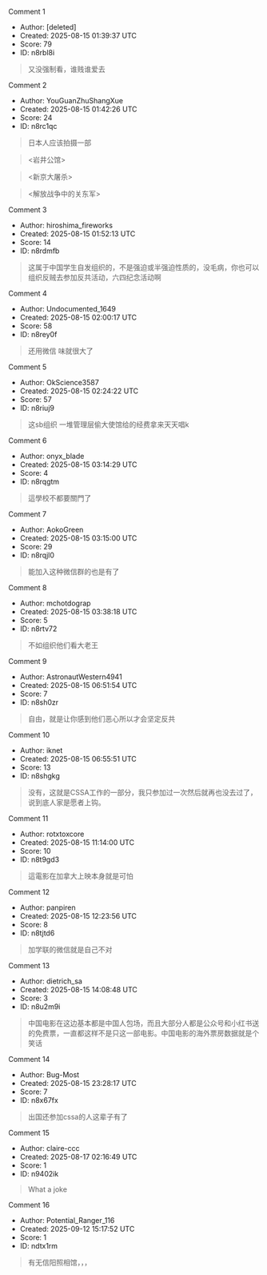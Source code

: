 Comment 1

- Author: [deleted]
- Created: 2025-08-15 01:39:37 UTC
- Score: 79
- ID: n8rbl8i

> 又没强制看，谁贱谁爱去

Comment 2

- Author: YouGuanZhuShangXue
- Created: 2025-08-15 01:42:26 UTC
- Score: 24
- ID: n8rc1qc

> 日本人应该拍摄一部

> <岩井公馆>

> <新京大屠杀>

> <解放战争中的关东军>

Comment 3

- Author: hiroshima_fireworks
- Created: 2025-08-15 01:52:13 UTC
- Score: 14
- ID: n8rdmfb

> 这属于中国学生自发组织的，不是强迫或半强迫性质的，没毛病，你也可以组织反贼去参加反共活动，六四纪念活动啊

Comment 4

- Author: Undocumented_1649
- Created: 2025-08-15 02:00:17 UTC
- Score: 58
- ID: n8rey0f

> 还用微信 味就很大了

Comment 5

- Author: OkScience3587
- Created: 2025-08-15 02:24:22 UTC
- Score: 57
- ID: n8riuj9

> 这sb组织 一堆管理层偷大使馆给的经费拿来天天唱k

Comment 6

- Author: onyx_blade
- Created: 2025-08-15 03:14:29 UTC
- Score: 4
- ID: n8rqgtm

> 這學校不都要關門了

Comment 7

- Author: AokoGreen
- Created: 2025-08-15 03:15:00 UTC
- Score: 29
- ID: n8rqjl0

> 能加入这种微信群的也是有了

Comment 8

- Author: mchotdograp
- Created: 2025-08-15 03:38:18 UTC
- Score: 5
- ID: n8rtv72

> 不如组织他们看大老王

Comment 9

- Author: AstronautWestern4941
- Created: 2025-08-15 06:51:54 UTC
- Score: 7
- ID: n8sh0zr

> 自由，就是让你感到他们恶心所以才会坚定反共

Comment 10

- Author: iknet
- Created: 2025-08-15 06:55:51 UTC
- Score: 13
- ID: n8shgkg

> 没有，这就是CSSA工作的一部分，我只参加过一次然后就再也没去过了，说到底人家是愿者上钩。

Comment 11

- Author: rotxtoxcore
- Created: 2025-08-15 11:14:00 UTC
- Score: 10
- ID: n8t9gd3

> 這電影在加拿大上映本身就是可怕

Comment 12

- Author: panpiren
- Created: 2025-08-15 12:23:56 UTC
- Score: 8
- ID: n8tjtd6

> 加学联的微信就是自己不对

Comment 13

- Author: dietrich_sa
- Created: 2025-08-15 14:08:48 UTC
- Score: 3
- ID: n8u2m9i

> 中国电影在这边基本都是中国人包场，而且大部分人都是公众号和小红书送的免费票，一直都这样不是只这一部电影。中国电影的海外票房数据就是个笑话

Comment 14

- Author: Bug-Most
- Created: 2025-08-15 23:28:17 UTC
- Score: 7
- ID: n8x67fx

> 出国还参加cssa的人这辈子有了

Comment 15

- Author: claire-ccc
- Created: 2025-08-17 02:16:49 UTC
- Score: 1
- ID: n9402ik

> What a joke

Comment 16

- Author: Potential_Ranger_116
- Created: 2025-09-12 15:17:52 UTC
- Score: 1
- ID: ndtx1rm

> 有无信阳照相馆，，，
